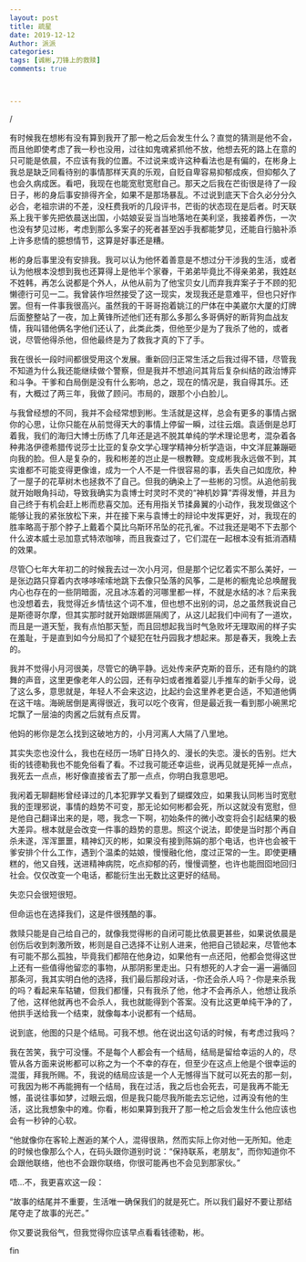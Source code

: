 ```yaml
---
layout: post
title: 疏星
date: 2019-12-12
Author: 派派
categories: 
tags: [诚彬,刀锋上的救赎]
comments: true



---
```


/

有时候我在想彬有没有算到我开了那一枪之后会发生什么？直觉的猜测是他不会，而且他即使考虑了我一秒也没用，过往如鬼魂紧抓他不放，他想去死的路上在意的只可能是依晨，不应该有我的位置。不过说来或许这种看法也是有偏的，在彬身上我总是缺乏同看待别的事情那样天真的乐观，自贬自卑容易抑郁成疾，但抑郁久了也会久病成医。看吧，我现在也能宽慰宽慰自己。那天之后我在芒街很是待了一段日子，彬的身后事安排得齐全，如果不是那场暴乱。不过说到底天下合久必分分久必合，老祖宗讲的不差，没枉费我听的几段评书，芒街的状态现在是后者。时天联系上我干爹先把依晨送出国，小姑娘妥妥当当地落地在美利坚，我接着养伤，一次也没有梦见过彬，考虑到那么多案子的死者甚至凶手我都能梦见，还能自行脑补添上许多悲情的臆想情节，这算是好事还是糟。

彬的身后事里没有安排我。我可以认为他怀着善意是不想过分干涉我的生活，或者认为他根本没想到我也还算得上是他半个家眷，干弟弟毕竟比不得亲弟弟，我姓赵不姓韩，再怎么说都是个外人，从他从前为了他宝贝女儿而弃我弃案子于不顾的犯懒德行可见一二。我曾装作坦然接受了这一现实，发现我还是意难平，但也只好作罢。但有一件事我很高兴。虽然我的干哥哥抱着姚江的尸体在中美崴尔大厦的灯牌后面整整站了一夜，加上黄锋所述他们还有那么多那么多哥俩好的断背狗血战友情，我叫错他俩名字他们还认了，此类此类，但他至少是为了我杀了他的，或者说，尽管他得杀他，但他最终是为了救我才真的下了手。

我在很长一段时间都很受用这个发展。重新回归正常生活之后我过得不错，尽管我不知道为什么我还能继续做个警察，但是我并不想追问其背后复杂纠结的政治博弈和斗争。干爹和白局倒是没有什么影响，总之，现在的情况是，我自得其乐。还有，大概过了两三年，我做了顾问。市局的，跟那个小白脸儿。

与我曾经想的不同，我并不会经常想到彬。生活就是这样，总会有更多的事情占据你的心思，让你只能在从前觉得天大的事情上停留一瞬，过往云烟。袁适倒是总盯着我，我们的海归大博士历练了几年还是逃不脱其单纯的学术理论思考，混杂着各种弗洛伊德希腊传说莎士比亚的复杂文学心理学精神分析学造诣，中文洋屁兼蹦砸向我的脸。但人是复杂的，我和彬差的岂止是一根教鞭。变成彬我永远做不到，其实谁都不可能变得更像谁，成为一个人不是一件很容易的事，丢失自己如庞欣，种了一屋子的花草树木也拯救不了自己。但我的确染上了一些彬的习惯。从追他前我就开始眼角抖动，导致我确实为袁博士时灵时不灵的“神机妙算”弄得发懵，并且为自己终于有机会赶上彬而悲喜交加。还有用指关节揉鼻翼的小动作，我发现做这个能够让我的紧张放松下来，并在接下来与袁博士的辩论中发挥更好，对，我现在的胜率略高于那个脖子上戴着个莫比乌斯环吊坠的花孔雀。不过我还是喝不下去那个什么波本威士忌加意式特浓咖啡，而且我查过了，它们混在一起根本没有抵消酒精的效果。

尽管〇七年大年初二的时候我去过一次小月河，但是那个记忆着实不那么美好，一是张边路只穿着内衣哆哆嗦嗦地跳下去像只坠落的风筝，二是彬的橱鬼论总唤醒我内心也存在的一些阴暗面，况且冰冻着的河哪里都一样，不就是水结的冰？后来我也没想着去，我觉得近乡情怯这个词不准，但也想不出别的词，总之虽然我说自己是斯德哥尔摩，但其实那时就开始跟绑匪隔阂了，从这儿起我们中间有了一道坎，而且是一道天堑，我有点怕那天堑，而且回想起我当时气急败坏无理取闹的样子实在羞耻，于是直到如今分局扣了个疑犯在牡丹园我才想起来。那是春天，我晚上去的。

我并不觉得小月河很美，尽管它的确平静。远处传来萨克斯的音乐，还有隐约的跳舞的声音，这里更像老年人的公园，还有孕妇或者推着婴儿手推车的新手父母，说了这么多，意思就是，年轻人不会来这边，比起约会这里养老更合适，不知道他俩在这干啥。海碗居倒是离得很近，我可以吃个夜宵，但是最近我一看到那小碗黑坨坨飘了一层油的肉酱之后就有点反胃。

他妈的彬你是怎么找到这破地方的，小月河离人大隔了八里地。

其实失恋也没什么，我也在经历一场旷日持久的、漫长的失恋。漫长的告别。烂大街的钱德勒我也不能免俗看了看。不过我可能还幸运些，说再见就是死掉一点点，我死去一点点，彬好像直接省去了那一点点，你明白我意思吧。

我闲着无聊翻彬曾经译过的几本犯罪学又看到了蝴蝶效应，如果我认同彬当时宽慰我的歪理邪说，事情的趋势不可变，那无论如何彬都会死，所以这就没有宽慰，但是他自己翻译出来的是，嗯，我念一下啊，初始条件的微小改变将会引起结果的极大差异。根本就是会改变一件事的趋势的意思。照这个说法，即使是当时那个再自杀未遂，浑浑噩噩，精神幻灭的彬，如果没有接到陈娟的那个电话，也许也会被干爹安排个什么工作，遇到个温柔的姑娘，慢慢融化他，度过正常的一生。即使更糟糕的，他又自残，送进精神病院，吃点抑郁的药，慢慢调整，也许也能囫囵地回归社会。仅仅改变一个电话，都能衍生出无数比这更好的结局。

失恋只会很短很短。

但命运也在选择我们，这是件很残酷的事。

救赎只能是自己给自己的，就像我觉得彬的自闭可能比依晨更甚些，如果说依晨是创伤后收到刺激所致，彬则是自己选择不让别人进来，他把自己锁起来，尽管他本有可能不那么孤独，毕竟我们都陪在他身边，如果他有一点还阳，他都会觉得这世上还有一些值得他留恋的事物，从那阴影里走出。只有想死的人才会一遍一遍循回那条河，我其实明白他的选择，我们最后那段对话，-你还会杀人吗？-你是来杀我的吗？看起来车轱辘，但我们都懂，只有我杀了他，他才不会再杀人，他想让我杀了他，这样他就再也不会杀人，我也就能得到个答案。没有比这更单纯干净的了，他拱手送给我一个结束，就像每本小说都有一个结局。

说到底，他图的只是个结局。可我不想。他在说出这句话的时候，有考虑过我吗？

我在苦笑，我宁可没懂。不是每个人都会有一个结局，结局是留给幸运的人的，尽管从各方面来说彬都可以称之为一个不幸的存在，但至少在这点上他是个很幸运的混蛋，拜我所赐。不，我说的结局应该是一个人无憾得当下就可以死去的那一刻，可我因为彬不再能拥有一个结局，我在过活，我之后也会死去，可是我再不能无憾，虽说往事如梦，过眼云烟，但是我只能尽我所能去忘记他，过再没有他的生活，这比我想象中的难。你看，彬如果算到我开了那一枪之后会发生什么他应该也会有一秒钟的心软。

“他就像你在客轮上邂逅的某个人，混得很熟，然而实际上你对他一无所知。他走的时候也像那么个人，在码头跟你道别时说：“保持联系，老朋友”，而你知道你不会跟他联络，他也不会跟你联络，你很可能再也不会见到那家伙。”

唔…不，我更喜欢这一段：

“故事的结尾并不重要，生活唯一确保我们的就是死亡。所以我们最好不要让那结尾夺走了故事的光芒。”

你又要说我俗气，但我觉得你应该早点看看钱德勒，彬。

fin
